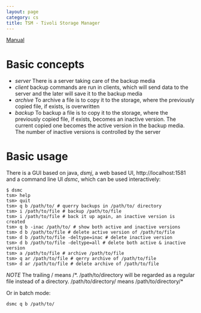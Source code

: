 ```yaml
---
layout: page
category: cs
title: TSM - Tivoli Storage Manager
---
```

[Manual](http://accc.uic.edu/service/backups/manuals)

Basic concepts
==============
- *server* There is a server taking care of the backup media
- *client* backup commands are run in clients, which will send data to the
  server and the later will save it to the backup media 
- *archive* To archive a file is to copy it to the storage, where the
  previously copied file, if exists, is overwritten
- *backup* To backup a file is to copy it to the storage, where the previously
  copied file, if exists, becomes an inactive version. The current copied one
  becomes the active version in the backup media. The number of inactive
  versions is controlled by the server

Basic usage
===========

There is a GUI based on java, _dsmj_, a web based UI, http://localhost:1581 and
a command line UI _dsmc_, which can be used interactively:

    $ dsmc
    tsm> help
    tsm> quit
    tsm> q b /path/to/ # querry backups in /path/to/ directory
    tsm> i /path/to/file # backup /path/to/file
    tsm> i /path/to/file # back it up again, an inactive version is created
    tsm> q b -inac /path/to/ # show both active and inactive versions
    tsm> d b /path/to/file # delete active version of /path/to/file
    tsm> d b /path/to/file -deltype=inac # delete inactive version
    tsm> d b /path/to/file -deltype=all # delete both active & inactive version
    tsm> a /path/to/file # archive /path/to/file
    tsm> q ar /path/to/file # qerry archive of /path/to/file
    tsm> d ar /path/to/file # delete archive of /path/to/file

*NOTE* The trailing / means /\*. /path/to/directory will be regarded as a
regular file instead of a directory. /path/to/directory/ means
/path/to/directory/*

Or in batch mode:

    dsmc q b /path/to/
